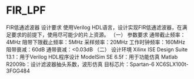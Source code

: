 # FIR_LPF
FIR低通滤波器
设计要求
使用Verilog HDL语言，设计实现FIR低通滤波器，在满足要求的前提下，使用尽可能少的片上资源。
（一） 参数要求
通带截止频率：4MHz
阻带下限截止频率：5MHz
采样频率：20MHz
工作时钟频率：160MHz
阻带衰减：60dB
通带衰减：<0.03dB
（二） 设计环境
Xilinx ISE Design Suite 13.1：用于Verilog HDL程序设计
ModelSim SE 6.5f：用于功能仿真
Matlab R2009b：设计滤波器抽头系数，波形仿真
目标芯片：Spartan-6 XC6SLX100t-3FGG484
